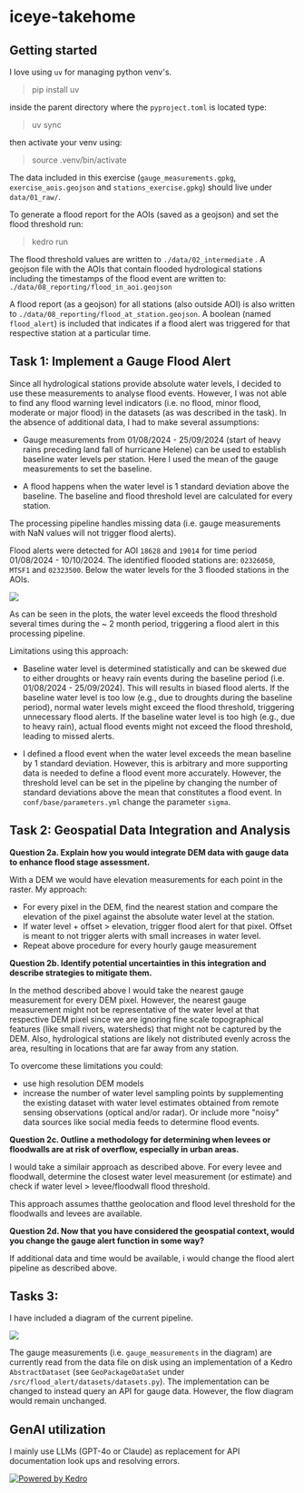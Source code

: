 # iceye-takehome

## Getting started

I love using `uv` for managing python venv's.

>pip install uv

inside the parent directory where the `pyproject.toml` is located type:

> uv sync

then activate your venv using:

>  source .venv/bin/activate  

The data included in this exercise (`gauge_measurements.gpkg`, `exercise_aois.geojson` and `stations_exercise.gpkg`) should live under `data/01_raw/`. 

To generate a flood report for the AOIs (saved as a geojson) and set the flood threshold run:

> kedro run

The flood threshold values are written to `./data/02_intermediate` . A geojson file with the AOIs that contain flooded hydrological stations including the timestamps of the flood event are written to: `./data/08_reporting/flood_in_aoi.geojson`

A flood report (as a geojson) for all stations (also outside AOI) is also written to `./data/08_reporting/flood_at_station.geojson`. A boolean (named `flood_alert`) is included that indicates if a flood alert was triggered for that respective station at a particular time.

## Task 1: Implement a Gauge Flood Alert

Since all hydrological stations provide absolute water levels, I decided to use these measurements to analyse flood events. However, I was not able to find any flood warning level indicators (i.e. no flood, minor flood, moderate or major flood) in the datasets (as was described in the task). In the absence of additional data, I had to make several assumptions:

- Gauge measurements from 01/08/2024 - 25/09/2024 (start of heavy rains preceding land fall of hurricane Helene) can be used to establish baseline water levels per station. Here I used the mean of the gauge measurements to set the baseline. 

- A flood happens when the water level is 1 standard deviation above the baseline. The baseline and flood threshold level are calculated for every station.

The processing pipeline handles missing data (i.e. gauge measurements with NaN values will not trigger flood alerts). 

Flood alerts were detected for AOI `18628` and `19014` for time period 01/08/2024 - 10/10/2024. The identified flooded stations are: `02326050`, `MTSF1` and `02323500`. Below the water levels for the 3 flooded stations in the AOIs. 

![](/data/08_reporting/flooded_stations.png)

As can be seen in the plots, the water level exceeds the flood threshold several times during the ~ 2 month period, triggering a flood alert in this processing pipeline. 

Limitations using this approach:

- Baseline water level is determined statistically and can be skewed due to either droughts or heavy rain events during the baseline period (i.e. 01/08/2024 - 25/09/2024). This will results in biased flood alerts. If the baseline water level is too low (e.g., due to droughts during the baseline period), normal water levels might exceed the flood threshold, triggering unnecessary flood alerts. If the baseline water level is too high (e.g., due to heavy rain), actual flood events might not exceed the flood threshold, leading to missed alerts.

- I defined a flood event when the water level exceeds the mean baseline by 1 standard deviation. However, this is arbitrary and more supporting data is needed to define a flood event more accurately. However, the threshold level can be set in the pipeline by changing the number of standard deviations above the mean that constitutes a flood event. In `conf/base/parameters.yml`  change the parameter `sigma`.

## Task 2: Geospatial Data Integration and Analysis

**Question 2a. Explain how you would integrate DEM data with gauge data to enhance flood stage assessment.**

With a DEM we would have elevation measurements for each point in the raster. My approach:

- For every pixel in the DEM, find the nearest station and compare the elevation of the pixel against the absolute water level at the station. 
- If water level + offset > elevation, trigger flood alert for that pixel. Offset is meant to not trigger alerts with small increases in water level. 
- Repeat above procedure for every hourly gauge measurement 

**Question 2b. Identify potential uncertainties in this integration and describe strategies to mitigate them.**

In the method described above I would take the nearest gauge measurement for every DEM pixel. However, the nearest gauge measurement might not be representative of the water level at that respective DEM pixel since we are ignoring fine scale topographical features (like small rivers, watersheds) that might not be captured by the DEM. Also, hydrological stations are likely not distributed evenly across the area, resulting in locations that are far away from any station. 

To overcome these limitations you could:
- use high resolution DEM models
- increase the number of water level sampling points by supplementing the existing dataset with water level estimates obtained from remote sensing observations (optical and/or radar). Or include more "noisy" data sources like social media feeds to determine flood events.

**Question 2c. Outline a methodology for determining when levees or floodwalls are at risk of overflow, especially in urban areas.**

I would take a similair approach as described above. For every levee and floodwall, determine the closest water level measurement (or estimate) and check if water level > levee/floodwall flood threshold. 

This approach assumes thatthe geolocation and flood level threshold for the floodwalls and levees are available.

**Question 2d. Now that you have considered the geospatial context, would you change the gauge alert function in some way?**

If additional data and time would be available, i would change the flood alert pipeline as described above.

## Tasks 3: 

I have included a diagram of the current pipeline. 

![](./data/08_reporting/kedro-pipeline.png)

The gauge measurements (i.e. `gauge_measurements` in the diagram) are currently read from the data file on disk using an implementation of a Kedro `AbstractDataset` (see `GeoPackageDataSet` under `/src/flood_alert/datasets/datasets.py`). The implementation can be changed to instead query an API for gauge data. However, the flow diagram would remain unchanged. 

## GenAI utilization

I mainly use LLMs (GPT-4o or Claude) as replacement for API documentation look ups and resolving errors. 

[![Powered by Kedro](https://img.shields.io/badge/powered_by-kedro-ffc900?logo=kedro)](https://kedro.org)
